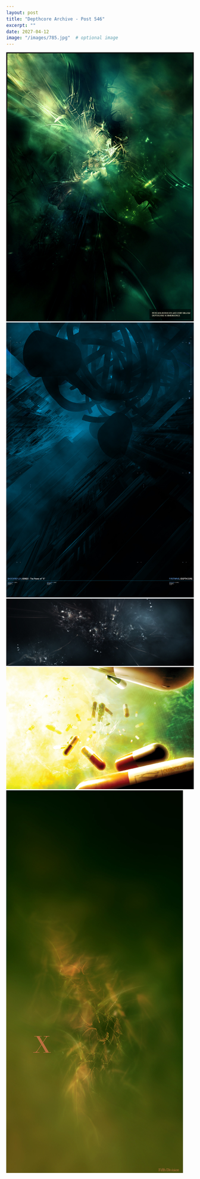 ```yaml
---
layout: post
title: "Depthcore Archive - Post 546"
excerpt: ""
date: 2027-04-12
image: "/images/785.jpg"  # optional image
---
```


<img src="/images/785.jpg">
<img src="/images/786.jpg" alt="786.jpg"/>
<img src="/images/787.jpg" alt="787.jpg"/>
<img src="/images/788.jpg" alt="788.jpg"/>
<img src="/images/789.jpg" alt="789.jpg"/>
